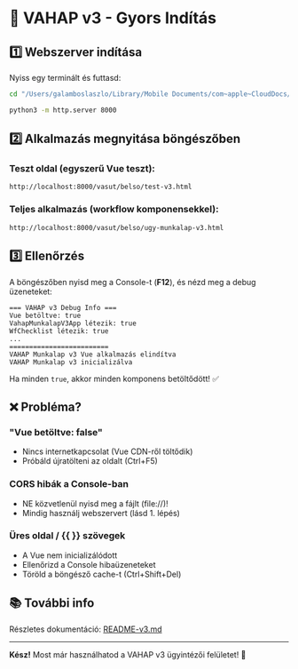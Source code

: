 # 🚀 VAHAP v3 - Gyors Indítás

## 1️⃣ Webszerver indítása

Nyiss egy terminált és futtasd:

```bash
cd "/Users/galamboslaszlo/Library/Mobile Documents/com~apple~CloudDocs/_claude project/VAHAP/vihar-system"

python3 -m http.server 8000
```

## 2️⃣ Alkalmazás megnyitása böngészőben

### Teszt oldal (egyszerű Vue teszt):
```
http://localhost:8000/vasut/belso/test-v3.html
```

### Teljes alkalmazás (workflow komponensekkel):
```
http://localhost:8000/vasut/belso/ugy-munkalap-v3.html
```

## 3️⃣ Ellenőrzés

A böngészőben nyisd meg a Console-t (**F12**), és nézd meg a debug üzeneteket:

```
=== VAHAP v3 Debug Info ===
Vue betöltve: true
VahapMunkalapV3App létezik: true
WfChecklist létezik: true
...
=========================
VAHAP Munkalap v3 Vue alkalmazás elindítva
VAHAP Munkalap v3 inicializálva
```

Ha minden `true`, akkor minden komponens betöltődött! ✅

## ❌ Probléma?

### "Vue betöltve: false"
- Nincs internetkapcsolat (Vue CDN-ről töltődik)
- Próbáld újratölteni az oldalt (Ctrl+F5)

### CORS hibák a Console-ban
- NE közvetlenül nyisd meg a fájlt (file://)!
- Mindig használj webszervert (lásd 1. lépés)

### Üres oldal / {{ }} szövegek
- A Vue nem inicializálódott
- Ellenőrizd a Console hibaüzeneteket
- Töröld a böngésző cache-t (Ctrl+Shift+Del)

## 📚 További info

Részletes dokumentáció: [README-v3.md](vasut/belso/README-v3.md)

---

**Kész!** Most már használhatod a VAHAP v3 ügyintézői felületet! 🎉
